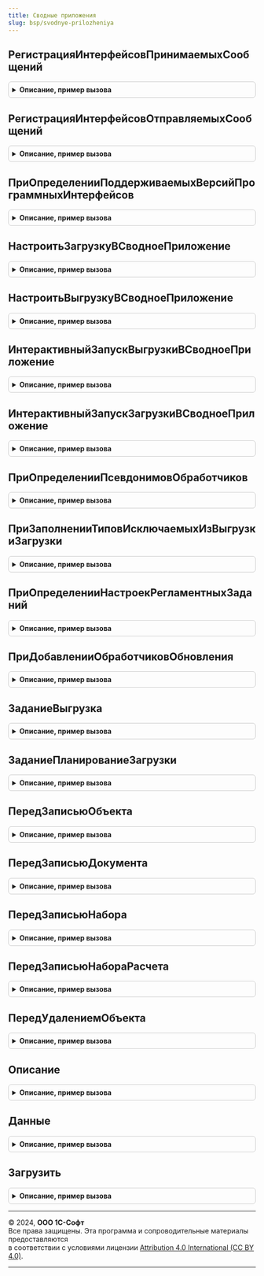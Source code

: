 ```yaml
---
title: Сводные приложения
slug: bsp/svodnye-prilozheniya
---
```



## РегистрацияИнтерфейсовПринимаемыхСообщений
<details style="margin: 1em 0; padding: 0.5em; border: 1px solid #ccc; border-radius: 6px;">

<summary style="font-weight: bold; cursor: pointer;">Описание, пример вызова</summary>

```bsl

// @skip-warning ПустойМетод - особенность реализации.
//
// Параметры:
//  МассивОбработчиков - Массив - обработчики сообщений.
//
Процедура РегистрацияИнтерфейсовПринимаемыхСообщений(МассивОбработчиков) Экспорт
```

Пример вызова
```bsl
СводныеПриложения.РегистрацияИнтерфейсовПринимаемыхСообщений(МассивОбработчиков) 
```
</details>

## РегистрацияИнтерфейсовОтправляемыхСообщений
<details style="margin: 1em 0; padding: 0.5em; border: 1px solid #ccc; border-radius: 6px;">

<summary style="font-weight: bold; cursor: pointer;">Описание, пример вызова</summary>

```bsl

// @skip-warning ПустойМетод - особенность реализации.
//
// Параметры:
//  МассивОбработчиков - Массив - обработчики сообщений.
//
Процедура РегистрацияИнтерфейсовОтправляемыхСообщений(МассивОбработчиков) Экспорт
```

Пример вызова
```bsl
СводныеПриложения.РегистрацияИнтерфейсовОтправляемыхСообщений(МассивОбработчиков) 
```
</details>

## ПриОпределенииПоддерживаемыхВерсийПрограммныхИнтерфейсов
<details style="margin: 1em 0; padding: 0.5em; border: 1px solid #ccc; border-radius: 6px;">

<summary style="font-weight: bold; cursor: pointer;">Описание, пример вызова</summary>

```bsl

//@skip-warning
Процедура ПриОпределенииПоддерживаемыхВерсийПрограммныхИнтерфейсов(Знач СтруктураПоддерживаемыхВерсий) Экспорт
```

Пример вызова
```bsl
СводныеПриложения.ПриОпределенииПоддерживаемыхВерсийПрограммныхИнтерфейсов(СтруктураПоддерживаемыхВерсий) 
```
</details>

## НастроитьЗагрузкуВСводноеПриложение
<details style="margin: 1em 0; padding: 0.5em; border: 1px solid #ccc; border-radius: 6px;">

<summary style="font-weight: bold; cursor: pointer;">Описание, пример вызова</summary>

```bsl

// Обработка входящих сообщений с типом {HTTP://www.1c.ru/1cFresh/ManageSynopticExchange/a.b.c.d}SetSynopticExchange.
// @skip-warning ПустойМетод - особенность реализации.
//
// Параметры:
//  КодОбластиДанных - Число - код области данных,
//  Параметры - Структура - идентификатор резервной копии,
//
Процедура НастроитьЗагрузкуВСводноеПриложение(КодОбластиДанных, Параметры) Экспорт
```

Пример вызова
```bsl
СводныеПриложения.НастроитьЗагрузкуВСводноеПриложение(КодОбластиДанных, Параметры) 
```
</details>

## НастроитьВыгрузкуВСводноеПриложение
<details style="margin: 1em 0; padding: 0.5em; border: 1px solid #ccc; border-radius: 6px;">

<summary style="font-weight: bold; cursor: pointer;">Описание, пример вызова</summary>

```bsl

// Обработка входящих сообщений с типом {HTTP://www.1c.ru/1cFresh/ManageSynopticExchange/a.b.c.d}SetCorrSynopticExchange.
// @skip-warning ПустойМетод - особенность реализации.
//
// Параметры:
//  КодОбластиДанных - Число - код области данных,
//  Параметры - Структура - идентификатор резервной копии,
//
Процедура НастроитьВыгрузкуВСводноеПриложение(КодОбластиДанных, Параметры) Экспорт
```

Пример вызова
```bsl
СводныеПриложения.НастроитьВыгрузкуВСводноеПриложение(КодОбластиДанных, Параметры) 
```
</details>

## ИнтерактивныйЗапускВыгрузкиВСводноеПриложение
<details style="margin: 1em 0; padding: 0.5em; border: 1px solid #ccc; border-radius: 6px;">

<summary style="font-weight: bold; cursor: pointer;">Описание, пример вызова</summary>

```bsl

// Обработка входящих сообщений с типом {HTTP://www.1c.ru/1cFresh/ManageSynopticExchange/a.b.c.d}PushSynopticExchangeStep1.
// @skip-warning ПустойМетод - особенность реализации.
//
// Параметры:
//  КодОбластиДанных - Число - код области данных,
//  Параметры - Структура - идентификатор резервной копии,
//
Процедура ИнтерактивныйЗапускВыгрузкиВСводноеПриложение(КодОбластиДанных, Параметры) Экспорт
```

Пример вызова
```bsl
СводныеПриложения.ИнтерактивныйЗапускВыгрузкиВСводноеПриложение(КодОбластиДанных, Параметры) 
```
</details>

## ИнтерактивныйЗапускЗагрузкиВСводноеПриложение
<details style="margin: 1em 0; padding: 0.5em; border: 1px solid #ccc; border-radius: 6px;">

<summary style="font-weight: bold; cursor: pointer;">Описание, пример вызова</summary>

```bsl

// Обработка входящих сообщений с типом {HTTP://www.1c.ru/1cFresh/ManageSynopticExchange/a.b.c.d}PushSynopticExchangeStep2.
// @skip-warning ПустойМетод - особенность реализации.
//
// Параметры:
//  КодОбластиДанных - Число - код области данных,
//  Параметры - Структура - идентификатор резервной копии,
//
Процедура ИнтерактивныйЗапускЗагрузкиВСводноеПриложение(КодОбластиДанных, Параметры) Экспорт
```

Пример вызова
```bsl
СводныеПриложения.ИнтерактивныйЗапускЗагрузкиВСводноеПриложение(КодОбластиДанных, Параметры) 
```
</details>

## ПриОпределенииПсевдонимовОбработчиков
<details style="margin: 1em 0; padding: 0.5em; border: 1px solid #ccc; border-radius: 6px;">

<summary style="font-weight: bold; cursor: pointer;">Описание, пример вызова</summary>

```bsl

// См. ОчередьЗаданийПереопределяемый.ПриОпределенииПсевдонимовОбработчиков.
// @skip-warning ПустойМетод - особенность реализации.
//
Процедура ПриОпределенииПсевдонимовОбработчиков(СоответствиеИменПсевдонимам) Экспорт
```

Пример вызова
```bsl
СводныеПриложения.ПриОпределенииПсевдонимовОбработчиков(СоответствиеИменПсевдонимам) 
```
</details>

## ПриЗаполненииТиповИсключаемыхИзВыгрузкиЗагрузки
<details style="margin: 1em 0; padding: 0.5em; border: 1px solid #ccc; border-radius: 6px;">

<summary style="font-weight: bold; cursor: pointer;">Описание, пример вызова</summary>

```bsl

// См. ВыгрузкаЗагрузкаДанныхПереопределяемый.ПриЗаполненииТиповИсключаемыхИзВыгрузкиЗагрузки.
//
// Параметры:
// 	Типы - Массив из ОбъектМетаданных
//
Процедура ПриЗаполненииТиповИсключаемыхИзВыгрузкиЗагрузки(Типы) Экспорт
```

Пример вызова
```bsl
СводныеПриложения.ПриЗаполненииТиповИсключаемыхИзВыгрузкиЗагрузки(Типы) 
```
</details>

## ПриОпределенииНастроекРегламентныхЗаданий
<details style="margin: 1em 0; padding: 0.5em; border: 1px solid #ccc; border-radius: 6px;">

<summary style="font-weight: bold; cursor: pointer;">Описание, пример вызова</summary>

```bsl

// См. РегламентныеЗаданияПереопределяемый.ПриОпределенииНастроекРегламентныхЗаданий
// @skip-warning ПустойМетод - особенность реализации.
//
// Параметры:
//	Настройки - см. РегламентныеЗаданияПереопределяемый.ПриОпределенииНастроекРегламентныхЗаданий.Настройки
//
Процедура ПриОпределенииНастроекРегламентныхЗаданий(Настройки) Экспорт
```

Пример вызова
```bsl
СводныеПриложения.ПриОпределенииНастроекРегламентныхЗаданий(Настройки) 
```
</details>

## ПриДобавленииОбработчиковОбновления
<details style="margin: 1em 0; padding: 0.5em; border: 1px solid #ccc; border-radius: 6px;">

<summary style="font-weight: bold; cursor: pointer;">Описание, пример вызова</summary>

```bsl

// См. ОбновлениеИнформационнойБазыБСП.ПриДобавленииОбработчиковОбновления
// @skip-warning ПустойМетод - особенность реализации.
//
// Параметры:
//	Обработчики - см. ОбновлениеИнформационнойБазы.НоваяТаблицаОбработчиковОбновления
//
Процедура ПриДобавленииОбработчиковОбновления(Обработчики) Экспорт
```

Пример вызова
```bsl
СводныеПриложения.ПриДобавленииОбработчиковОбновления(Обработчики) 
```
</details>

## ЗаданиеВыгрузка
<details style="margin: 1em 0; padding: 0.5em; border: 1px solid #ccc; border-radius: 6px;">

<summary style="font-weight: bold; cursor: pointer;">Описание, пример вызова</summary>

```bsl

// Регламентное задание СводныеПриложенияВыгрузка.
// @skip-warning ПустойМетод - особенность реализации.
//
Процедура ЗаданиеВыгрузка() Экспорт
```

Пример вызова
```bsl
СводныеПриложения.ЗаданиеВыгрузка() 
```
</details>

## ЗаданиеПланированиеЗагрузки
<details style="margin: 1em 0; padding: 0.5em; border: 1px solid #ccc; border-radius: 6px;">

<summary style="font-weight: bold; cursor: pointer;">Описание, пример вызова</summary>

```bsl

// Регламентное задание СводныеПриложенияПланированиеЗагрузки.
// @skip-warning ПустойМетод - особенность реализации.
//
Процедура ЗаданиеПланированиеЗагрузки() Экспорт
```

Пример вызова
```bsl
СводныеПриложения.ЗаданиеПланированиеЗагрузки() 
```
</details>

## ПередЗаписьюОбъекта
<details style="margin: 1em 0; padding: 0.5em; border: 1px solid #ccc; border-radius: 6px;">

<summary style="font-weight: bold; cursor: pointer;">Описание, пример вызова</summary>

```bsl

// Обработчик подписки на событие ПередЗаписьюОбъекта.
// @skip-warning ПустойМетод - особенность реализации.
//
Процедура ПередЗаписьюОбъекта(Источник, Отказ) Экспорт
```

Пример вызова
```bsl
СводныеПриложения.ПередЗаписьюОбъекта(Источник, Отказ) 
```
</details>

## ПередЗаписьюДокумента
<details style="margin: 1em 0; padding: 0.5em; border: 1px solid #ccc; border-radius: 6px;">

<summary style="font-weight: bold; cursor: pointer;">Описание, пример вызова</summary>

```bsl

// Обработчик подписки на событие ЗаписьюДокумента.
// @skip-warning ПустойМетод - особенность реализации.
//
Процедура ПередЗаписьюДокумента(Источник, Отказ, РежимЗаписи, РежимПроведения) Экспорт
```

Пример вызова
```bsl
СводныеПриложения.ПередЗаписьюДокумента(Источник, Отказ, РежимЗаписи, РежимПроведения) 
```
</details>

## ПередЗаписьюНабора
<details style="margin: 1em 0; padding: 0.5em; border: 1px solid #ccc; border-radius: 6px;">

<summary style="font-weight: bold; cursor: pointer;">Описание, пример вызова</summary>

```bsl

// Обработчик подписки на событие ПередЗаписьюНабора.
// @skip-warning ПустойМетод - особенность реализации.
//
Процедура ПередЗаписьюНабора(Источник, Отказ, Замещение) Экспорт
```

Пример вызова
```bsl
СводныеПриложения.ПередЗаписьюНабора(Источник, Отказ, Замещение) 
```
</details>

## ПередЗаписьюНабораРасчета
<details style="margin: 1em 0; padding: 0.5em; border: 1px solid #ccc; border-radius: 6px;">

<summary style="font-weight: bold; cursor: pointer;">Описание, пример вызова</summary>

```bsl

// Обработчик подписки на событие ПередЗаписьюНабораРасчета.
// @skip-warning ПустойМетод - особенность реализации.
//
Процедура ПередЗаписьюНабораРасчета(Источник, Отказ, Замещение, ТолькоЗапись, ЗаписьФактическогоПериодаДействия, ЗаписьПерерасчетов) Экспорт
```

Пример вызова
```bsl
СводныеПриложения.ПередЗаписьюНабораРасчета(Источник, Отказ, Замещение, ТолькоЗапись, ЗаписьФактическогоПериодаДействия, ЗаписьПерерасчетов) 
```
</details>

## ПередУдалениемОбъекта
<details style="margin: 1em 0; padding: 0.5em; border: 1px solid #ccc; border-radius: 6px;">

<summary style="font-weight: bold; cursor: pointer;">Описание, пример вызова</summary>

```bsl

// Обработчик подписки на событие ПередУдалениемОбъекта.
// @skip-warning ПустойМетод - особенность реализации.
//
Процедура ПередУдалениемОбъекта(Источник, Отказ) Экспорт
```

Пример вызова
```bsl
СводныеПриложения.ПередУдалениемОбъекта(Источник, Отказ) 
```
</details>

## Описание
<details style="margin: 1em 0; padding: 0.5em; border: 1px solid #ccc; border-radius: 6px;">

<summary style="font-weight: bold; cursor: pointer;">Описание, пример вызова</summary>

```bsl

// Возвращает описание данных логического хранилища.
// @skip-warning ПустойМетод - особенность реализации.
//
// Параметры:
//  ИдентификаторХранилища - Строка - идентификатор логического хранилища.
//  ИдентификаторДанных    - Строка - идентификатор данных хранилища.
//
// Возвращаемое значение:
//   Структура - описание состояния задания очереди:
//    * ИмяФайла - Строка - имя файла.
//    * Размер - Число - размер файла в байтах.
//    * Данные - ДвоичныеДанные - двоичные данные файла описания задания.
//
Функция Описание(ИдентификаторХранилища, ИдентификаторДанных) Экспорт
```

Пример вызова
```bsl
Результат = СводныеПриложения.Описание(ИдентификаторХранилища, ИдентификаторДанных) 
```
</details>

## Данные
<details style="margin: 1em 0; padding: 0.5em; border: 1px solid #ccc; border-radius: 6px;">

<summary style="font-weight: bold; cursor: pointer;">Описание, пример вызова</summary>

```bsl

// Возвращает данные логического хранилища.
// @skip-warning ПустойМетод - особенность реализации.
//
// Параметры:
//  ОписаниеДанных - Структура - описание данных хранилища.
//
// Возвращаемое значение:
//   ДвоичныеДанные -
//
Функция Данные(ОписаниеДанных) Экспорт
```

Пример вызова
```bsl
Результат = СводныеПриложения.Данные(ОписаниеДанных) 
```
</details>

## Загрузить
<details style="margin: 1em 0; padding: 0.5em; border: 1px solid #ccc; border-radius: 6px;">

<summary style="font-weight: bold; cursor: pointer;">Описание, пример вызова</summary>

```bsl

// Записывает данные в логическое хранилище.
// @skip-warning ПустойМетод - особенность реализации.
// Выполняет действия:
// - сохраняет файл данных в файловом хранилище
// - планирует задание очереди заданий на обработки файла
// - возвращается идентификатор задания в ответ.
//
// Параметры:
//	ОписаниеДанных - Структура - описание данных хранилища:
//	 * ИмяФайла - Строка - имя файла.
//	 * Размер - Число - размер файла в байтах.
//	 * Данные - ДвоичныеДанные, Строка - двоичные данные файла или расположение файла на диске.
//
// Возвращаемое значение:
//   Структура:
//     * ИмяКонфигурации - Строка - имя конфигурации.
//     * ВерсияКонфигурации - Строка - версия конфигурации.
//     * ВыполняетсяЗагрузка - Булево - признак что выполняется загрузка.
//     * НомерПринятогоСообщения - Число - количество обработанных сообщений.
//     * ЗагруженоОбъектов - Число - количество загруженных объектов.
//     * ЗавершеноСОшибками - Булево - признак завершения с ошибками.
//     * ОписаниеОшибки - Строка - описание ошибки.
//     * ТребуетсяПовторнаяОтправка - Булево - Истина если требуется отправить повторно данные, которые находятся сейчас
//                                             в очереди.
Функция Загрузить(ОписаниеДанных) Экспорт
```

Пример вызова
```bsl
Результат = СводныеПриложения.Загрузить(ОписаниеДанных) 
```
</details>

---

© 2024, **ООО 1С-Софт**  
Все права защищены. Эта программа и сопроводительные материалы предоставляются  
в соответствии с условиями лицензии [Attribution 4.0 International (CC BY 4.0)](https://creativecommons.org/licenses/by/4.0/legalcode).

---
